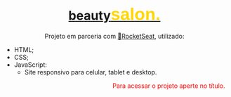 <h1 align="center">
    <a href="https://rafaelrosasoffice.github.io/beautysalon/" target="_blank">beauty<span style="font-family: Arial; font-size: 1.4em; color: gold;">salon.</span></a>
</h1>
<p align="center">Projeto em parceria com <a href="https://app.rocketseat.com.br/" target="_blank">🚀RocketSeat</a>, utilizado:</p>

<!--ts-->
* HTML;
* CSS;
* JavaScript:
    * Site responsivo para celular, tablet e desktop.
<!--te-->


<p align="right" style="color: red;">Para acessar o projeto aperte no título.</p>
